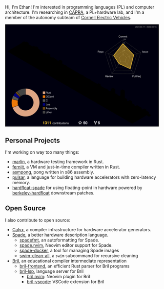 Hi, I'm Ethan! I'm interested in programming languages (PL) and computer architecture. I'm researching in [CAPRA](http://capra.cs.cornell.edu), a PL+hardware lab, and I'm a member of the autonomy subteam of [Cornell Electric Vehicles](http://github.com/cornellev).

<img src="https://raw.githubusercontent.com/ethanuppal/ethanuppal/refs/heads/contr-graph-gif/profile-3d-contrib/profile-night-rainbow.svg">

## Personal Projects

I'm working on way too many things:

- [marlin](https://github.com/ethanuppal/marlin), a hardware testing framework in Rust.
- [fernjit](https://github.com/ethanuppal/fernjit), a VM and just-in-time compiler written in Rust.
- [asmpong](https://github.com/ethanuppal/asmpong), pong written in x86 assembly.
- [pulsar](https://github.com/ethanuppal/pulsar), a language for building hardware accelerators with zero-latency memory.
- [hardfloat-spade](https://github.com/ethanuppal/hardfloat-spade) for using floating-point in hardware powered by [berkeley-hardfloat](https://github.com/ethanuppal/berkeley-hardfloat) downstream patches.

## Open Source

I also contribute to open source:

- [Calyx](https://github.com/calyxir/calyx), a compiler infrastructure for hardware accelerator generators.
- [Spade](https://gitlab.com/spade-lang/spade), a better hardware description language.
  - [spadefmt](https://github.com/ethanuppal/spadefmt), an autoformatting for Spade.
  - [spade.nvim](https://github.com/ethanuppal/spade.nvim), Neovim editor support for Spade.
  - [spade-docker](https://github.com/ethanuppal/spade-docker), a tool for managing Spade images
  - [swim-clean-all](https://github.com/ethanuppal/swim-clean-all), a `swim` subcommand for recursive cleaning
- [Bril](https://github.com/sampsyo/bril), an educational compiler intermediate representation
  - [bril-frontend](https://github.com/ethanuppal/bril-lsp/tree/main/bril-frontend), an efficient Rust parser for Bril programs
  - [bril-lsp](https://github.com/ethanuppal/bril-lsp/tree/main/bril-lsp), language server for Bril
    - [bril.nvim](https://github.com/ethanuppal/bril.nvim): Neovim plugin for Bril
    - [bril-vscode](https://github.com/ethanuppal/bril-lsp/tree/main/bril-vscode): VSCode extension for Bril 
<!--
![stats](https://github-readme-stats-two-iota-82.vercel.app/api?username=ethanuppal&show_icons=true&count_private=true&theme=transparent&hide_rank=true)
![langs](https://github-readme-stats-two-iota-82.vercel.app/api/top-langs/?username=ethanuppal&layout=compact&theme=transparent&hide=java,jupyter%20notebook,vim%20script,lua,eiffel,emacs%20lisp,e,roff,html,javascript,css,less&langs_count=8&exclude_repo=dslabs,ethanuppal.github.io,reveal,transcribe,github-readme-stats,cdn,cocowiki,SpaceVim.d_config,SpaceVim_config,nvim_config,Swizzler,spade,filament,whisky-book,tokyonight.nvim,ascend-project,codespan,berkeley-hardfloat,github-profile-3d-contrib)
-->
<!-- 
**ethanuppal/ethanuppal** is a ✨ _special_ ✨ repository because its `README.md` (this file) appears on your GitHub profile.

Here are some ideas to get you started:

- 🔭 I’m currently working on ...
- 🌱 I’m currently learning ...
- 👯 I’m looking to collaborate on ...
- 🤔 I’m looking for help with ...
- 💬 Ask me about ...
- 📫 How to reach me: ...
- 😄 Pronouns: ...
- ⚡ Fun fact: ...
--> 
